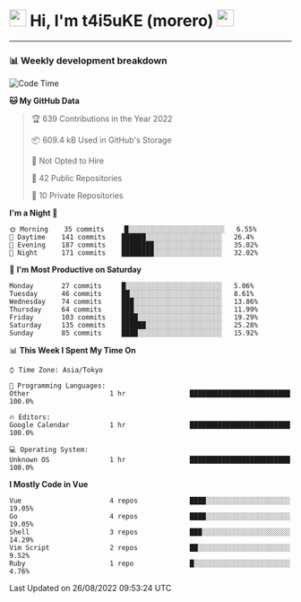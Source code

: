 <!-- Title -->
<h1>
    <img src="https://emojis.slackmojis.com/emojis/images/1600385609/10490/cactuar.gif?1600385609" width="30"/> 
    Hi, I'm t4i5uKE (morero) 
    <img src="https://emojis.slackmojis.com/emojis/images/1600385609/10490/cactuar.gif?1600385609" width="30"/>
</h1>

---

<h3> 📊 Weekly development breakdown </h3>
<!-- waka-readme-stats -->

<!--START_SECTION:waka-->
![Code Time](http://img.shields.io/badge/Code%20Time-1%2C199%20hrs%203%20mins-blue)

**🐱 My GitHub Data** 

> 🏆 639 Contributions in the Year 2022
 > 
> 📦 609.4 kB Used in GitHub's Storage 
 > 
> 🚫 Not Opted to Hire
 > 
> 📜 42 Public Repositories 
 > 
> 🔑 10 Private Repositories  
 > 
**I'm a Night 🦉** 

```text
🌞 Morning    35 commits     █░░░░░░░░░░░░░░░░░░░░░░░░   6.55% 
🌆 Daytime    141 commits    ██████░░░░░░░░░░░░░░░░░░░   26.4% 
🌃 Evening    187 commits    ████████░░░░░░░░░░░░░░░░░   35.02% 
🌙 Night      171 commits    ████████░░░░░░░░░░░░░░░░░   32.02%

```
📅 **I'm Most Productive on Saturday** 

```text
Monday       27 commits     █░░░░░░░░░░░░░░░░░░░░░░░░   5.06% 
Tuesday      46 commits     ██░░░░░░░░░░░░░░░░░░░░░░░   8.61% 
Wednesday    74 commits     ███░░░░░░░░░░░░░░░░░░░░░░   13.86% 
Thursday     64 commits     ███░░░░░░░░░░░░░░░░░░░░░░   11.99% 
Friday       103 commits    ████░░░░░░░░░░░░░░░░░░░░░   19.29% 
Saturday     135 commits    ██████░░░░░░░░░░░░░░░░░░░   25.28% 
Sunday       85 commits     ████░░░░░░░░░░░░░░░░░░░░░   15.92%

```


📊 **This Week I Spent My Time On** 

```text
⌚︎ Time Zone: Asia/Tokyo

💬 Programming Languages: 
Other                    1 hr                █████████████████████████   100.0%

🔥 Editors: 
Google Calendar          1 hr                █████████████████████████   100.0%

💻 Operating System: 
Unknown OS               1 hr                █████████████████████████   100.0%

```

**I Mostly Code in Vue** 

```text
Vue                      4 repos             ████░░░░░░░░░░░░░░░░░░░░░   19.05% 
Go                       4 repos             ████░░░░░░░░░░░░░░░░░░░░░   19.05% 
Shell                    3 repos             ███░░░░░░░░░░░░░░░░░░░░░░   14.29% 
Vim Script               2 repos             ██░░░░░░░░░░░░░░░░░░░░░░░   9.52% 
Ruby                     1 repo              █░░░░░░░░░░░░░░░░░░░░░░░░   4.76%

```



 Last Updated on 26/08/2022 09:53:24 UTC
<!--END_SECTION:waka-->
